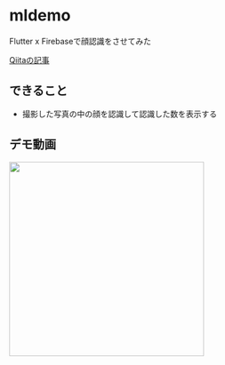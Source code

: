 # mldemo

Flutter x Firebaseで顔認識をさせてみた

[Qiitaの記事](https://qiita.com/mu-suke08/items/8412cbf170fae33df25f)

## できること

- 撮影した写真の中の顔を認識して認識した数を表示する

## デモ動画
<img src="/demo/ml_demo2.gif" width=350 />
